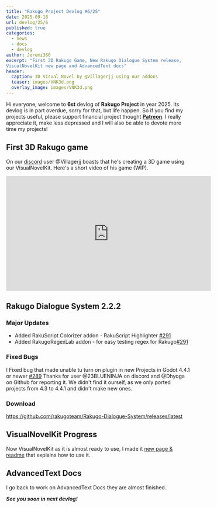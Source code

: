 ```yaml
---
title: "Rakugo Project Devlog #6/25"
date: 2025-09-18
url: devlog/25/6
published: true
categories:
  - news
  - docs
  - devlog
author: Jeremi360
excerpt: "First 3D Rakugo Game, New Rakugo Dialogue System release,
VisualNovelKit new page and AdvancedText docs"
header:
  caption: 3D Visual Novel by @Villagerjj using our addons
  teaser: images/VNK3d.png
  overlay_image: images/VNK3d.png
---
```


Hi everyone, welcome to **6st** devlog of **Rakugo Project** in year 2025.
Its devlog is in part overdue, sorry for that, but life happen.
So if you find my projects useful, please support financial project thought **[Patreon]**.
I really appreciate it, make less depressed and I will also be able to devote more time my projects!

## First 3D Rakugo game

On our [discord] user @Villagerjj boasts that he's creating a 3D game using our VisualNovelKit. 
Here's a short video of his game (WIP).
<iframe width="560" height="315" src="https://www.youtube.com/embed/5MNDaTQAB9k?si=4dqOyRLgYMDmrrl4" title="YouTube video player" frameborder="0" allow="accelerometer; autoplay; clipboard-write; encrypted-media; gyroscope; picture-in-picture; web-share" referrerpolicy="strict-origin-when-cross-origin" allowfullscreen></iframe> 

## Rakugo Dialogue System 2.2.2

### Major Updates

- Added RakuScript Colorizer addon - RakuScript Highlighter [#291]
- Added RakugoRegexLab addon - for easy testing regex for Rakugo[#291]

### Fixed Bugs

I Fixed bug that made unable tu turn on plugin in new Projects in Godot 4.4.1 or newer [#289]
Thanks for user @23BLUENINJA on discord and @Dhyoga on Github for reporting it.
We didn't find it ourself, as we only ported projects from 4.3 to 4.4.1 and didn't make new ones.

### Download

<https://github.com/rakugoteam/Rakugo-Dialogue-System/releases/latest>

## VisualNovelKit Progress

Now VisualNovelKit as it is almost ready to use, 
I made it [new page & readme](/kits/visual-novel-kit) that explains how to use it.

## AdvancedText Docs

I go back to work on AdvancedText Docs they are almost finished.

_**See you soon in next devlog!**_

[RakugoNodes]: /addons/rakugo-nodes
[AdvancedText]: /addons/advanced-text
[Patreon]: https://www.patreon.com/rakguoteam
[discord]: https://discord.gg/K9gvjdg
[RDS]: /rakugo-dialogue-system
[#291]: https://github.com/rakugoteam/Rakugo-Dialogue-System/pull/291
[#289]: https://github.com/rakugoteam/Rakugo-Dialogue-System/issues/289
